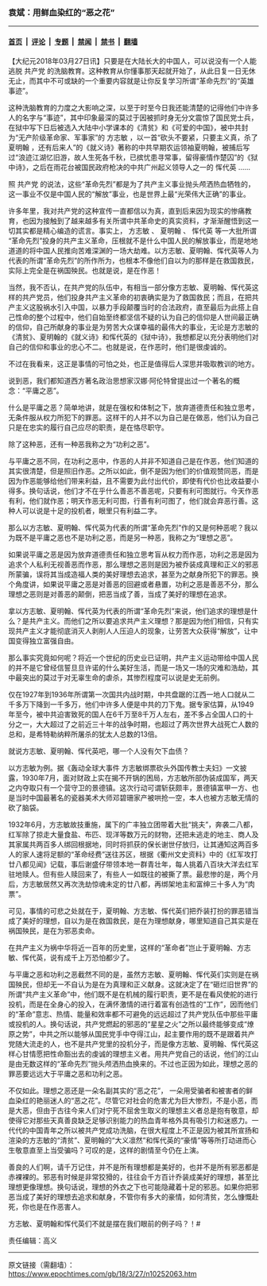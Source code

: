 ### 袁斌：用鲜血染红的“恶之花”

---

#### [首页](../../../..?n10252063) &nbsp;|&nbsp; [评论](../../../../../epoch-comment?n10252063) &nbsp;|&nbsp; [专题](../../../../../epoch-special?n10252063) &nbsp;|&nbsp; [禁闻](../../../../../epoch-news?n10252063) &nbsp;|&nbsp; [禁书](../../../../../books?n10252063) &nbsp;|&nbsp; [翻墙](https://github.com/gfw-breaker/nogfw/blob/master/README.md?n10252063)


<div class="post_content" id="artbody" itemprop="articleBody">
 <!-- article content begin -->
 <p>
  【大纪元2018年03月27日讯】只要是在大陆长大的中国人，可以说没有一个人能逃脱
  <ok href="https://www.epochtimes.com/gb/tag/%E5%85%B1%E4%BA%A7%E5%85%9A.html">
   共产党
  </ok>
  的洗脑教育。这种教育从你懂事那天起就开始了，从此日复一日无休无止，而其中不可或缺的一个重要内容就是让你反复学习所谓“革命先烈”的“英雄事迹”。
 </p>
 <p>
  这种洗脑教育的力度之大影响之深，以至于时至今日我还能清楚的记得他们中许多人的名字与“事迹”，其中印象最深的莫过于因被抓时身无分文震惊了国民党士兵，在狱中写下日后被选入大陆中小学课本的《清贫》和《可爱的中国》，被中共封为“无产阶级革命家、军事家”的
  <ok href="https://www.epochtimes.com/gb/tag/%E6%96%B9%E5%BF%97%E6%95%8F.html">
   方志敏
  </ok>
  ，以一首“砍头不要紧，只要主义真，杀了
  <ok href="https://www.epochtimes.com/gb/tag/%E5%A4%8F%E6%98%8E%E7%BF%B0.html">
   夏明翰
  </ok>
  ，还有后来人”的《就义诗》著称的中共早期农运领袖夏明翰，被捕后写过“浪迹江湖忆旧游，故人生死各千秋，已摈忧患寻常事，留得豪情作楚囚”的《狱中诗》，之后在雨花台被国民政府枪决的中共广州起义领导人之一的
  <ok href="https://www.epochtimes.com/gb/tag/%E6%81%BD%E4%BB%A3%E8%8B%B1.html">
   恽代英
  </ok>
  ……
 </p>
 <p>
  照
  <ok href="https://www.epochtimes.com/gb/tag/%E5%85%B1%E4%BA%A7%E5%85%9A.html">
   共产党
  </ok>
  的说法，这些“革命先烈”都是为了共产主义事业抛头颅洒热血牺牲的，这一事业不仅是中国人民的“解放”事业，也是世界上最“光荣伟大正确”的事业。
 </p>
 <p>
  许多年里，我对共产党的这种宣传一直都信以为真，直到后来因为现实的惨痛教育，也因为接触到了越来越多有关所谓中共革命史的真实资料，才渐渐醒悟到这一切其实都是精心编造的谎言。事实上，
  <ok href="https://www.epochtimes.com/gb/tag/%E6%96%B9%E5%BF%97%E6%95%8F.html">
   方志敏
  </ok>
  、
  <ok href="https://www.epochtimes.com/gb/tag/%E5%A4%8F%E6%98%8E%E7%BF%B0.html">
   夏明翰
  </ok>
  、
  <ok href="https://www.epochtimes.com/gb/tag/%E6%81%BD%E4%BB%A3%E8%8B%B1.html">
   恽代英
  </ok>
  等一大批所谓 “革命先烈”投身的共产主义革命，压根就不是什么中国人民的解放事业，而是地地道道的将中国人民推向苦难深渊的一场大劫难。以方志敏、夏明翰、恽代英等人为代表的所谓“革命先烈”的所作所为，也根本不像他们自以为的那样是在救国救民，实际上完全是在祸国殃民。也就是说，是在作恶！
 </p>
 <p>
  当然，我不否认，在共产党的队伍中，有相当一部分像方志敏、夏明翰、恽代英这样的共产党员，他们投身共产主义革命的初衷确实是为了救国救民；而且，在把共产主义这股祸水引入中国，以暴力手段颠覆当时的合法政府，直至最后为此搭上自己性命的整个过程中，他们自始至终都坚信不疑的认为自己的信仰是人世间最正确的信仰，自己所献身的事业是为劳苦大众谋幸福的最伟大的事业，无论是方志敏的《清贫》、夏明翰的《就义诗》和恽代英的《狱中诗》，我想都足以充分表明他们对自己的信仰和事业的忠心不二。也就是说，在作恶时，他们是很虔诚的。
 </p>
 <p>
  不过在我看来，这正是事情的可怕之处，也正是值得后人深思并吸取教训的地方。
 </p>
 <p>
  说到恶，我们都知道西方著名政治思想家汉娜‧阿伦特曾提出过一个著名的概念：“平庸之恶”。
 </p>
 <p>
  什么是平庸之恶？简单地讲，就是在强权和体制之下，放弃道德责任和独立思考，无条件服从权力所犯下的罪恶。这样干的人并不以为自己是在做恶，他们认为自己只是在忠实的履行自己应尽的职责，是在恪尽职守。
 </p>
 <p>
  除了这种恶，还有一种恶我称之为“功利之恶”。
 </p>
 <p>
  与平庸之恶不同，在功利之恶中，作恶的人并非不知道自己是在作恶，他们知道的其实很清楚，但是照旧作恶。之所以如此，倒不是因为他们的价值观赞同恶，而是因为作恶能够给他们带来利益，且不需要为此付出代价，即使有代价也比收益要小得多。换句话说，他们才不在乎什么善恶不善恶呢，只要有利可图就行。今天作恶有利，他们就作恶；明天作恶无利可图，行善有利可图了，他们就会弃恶行善。这种人可以说是十足的投机者，眼里只有利益二字。
 </p>
 <p>
  那么以方志敏、夏明翰、恽代英为代表的所谓“革命先烈”作的又是何种恶呢？我以为既不是平庸之恶也不是功利之恶，而是另一种恶，我称之为“理想之恶”。
 </p>
 <p>
  如果说平庸之恶是因为放弃道德责任和独立思考盲从权力而作恶，功利之恶是因为追求个人私利无视善恶而作恶，那么理想之恶则是因为被乔装成真理和正义的邪恶所蒙骗，误将其当成造福人类的美好理想去追求，甚至为之献身所犯下的罪恶。换个角度讲，如果说平庸之恶是对善恶的回避或者悬置，功利之恶是善恶不分，那么理想之恶则是对善恶的颠倒，把恶当成了善，当成了美好的理想在追求。
 </p>
 <p>
  拿以方志敏、夏明翰、恽代英为代表的所谓“革命先烈”来说，他们追求的理想是什么？是共产主义。而他们之所以要追求共产主义理想？那是因为他们相信，只有实现共产主义才能彻底消灭人剥削人人压迫人的现象，让劳苦大众获得“解放”，让中国变得独立富强自由。
 </p>
 <p>
  那么事实究竟如何呢？将近一个世纪的历史业已证明，共产主义运动带给中国人民的并不是它曾经信誓旦旦许诺的什么美好生活，而是一场又一场的灾难和浩劫，其中最突出的莫过于对无辜生命的虐杀，其惨烈程度可以说是史无前例。
 </p>
 <p>
  仅在1927年到1936年所谓第一次国共内战时期，中共盘踞的江西一地人口就从二千多万下降到一千多万，他们中许多人便是中共的刀下鬼。据专家估算，从1949年至今，被中共迫害致死的国人在6千万至8千万人左右，差不多占全国人口的十分之一，大大超过了之前近三十年的战争时期，也超过了两次世界大战死亡人数的总和，是希特勒纳粹所屠杀的犹太人总数的13倍。
 </p>
 <p>
  就说方志敏、夏明翰、恽代英吧，哪一个人没有欠下血债？
 </p>
 <p>
  以方志敏为例。据《轰动全球大事件 方志敏绑票砍头外国传教士夫妇》一文披露，1930年7月，面对财政上实在揭不开锅的困局，方志敏所部伪装成国军，两天之内夺取只有一个营守卫的景德镇。这次行动可谓斩获颇丰，景德镇富甲一方、也是当时中国最著名的瓷器美术大师邓碧珊家产被哄抢一空，本人也被方志敏无情的砍了脑袋。
 </p>
 <p>
  1932年6月，方志敏故技重施，属下的广丰独立团带着大批“挑夫”，奔袭二八都，红军除了掠走大量食盐、布匹、现洋等数万元的财物，还把未逃走的地主、商人及其家属共两百多人绑回根据地，同时将抓获的保长谢世仔放归，让其通知这两百多人的家人速将足额的“革命经费”送往苏区，根据《衢州文史资料》中的《红军攻打廿八都见闻》记载，事后谢盛仔带领本地一群青壮年，每人挑着八百块大洋去红军驻地赎人。但有些人赎回来了，有些人一如既往的被撕了票。最悲惨的是，两个月后，方志敏居然又再次洗劫惊魂未定的廿八都，再绑架地主和富绅三十多人为“肉票”。
 </p>
 <p>
  可见，事情的可悲之处就在于，夏明翰、方志敏、恽代英们把乔装打扮的罪恶错当成了美好的理想，自以为是在救国救民，是在为理想献身，哪里知道自己其实是在祸国殃民，是在为邪恶卖命。
 </p>
 <p>
  在共产主义为祸中华将近一百年的历史里，这样的“革命者”岂止于夏明翰、方志敏、恽代英，说有成千上万恐怕都少了。
 </p>
 <p>
  与平庸之恶和功利之恶截然不同的是，虽然方志敏、夏明翰、恽代英们实则是在祸国殃民，但却无一不自认为是在为真理和正义献身。这就决定了在“砸烂旧世界”的所谓“共产主义革命”中，他们既不是在机械的履行职责，更不是在看风使舵的进行投机，而是在全身心的投入，在满怀激情的进行着富有创造性的“工作”，因而他们的“革命”意志、热情、能量和效率都不可避免的远远超过了共产党队伍中那些平庸或投机的人。换句话说，共产党燃起的邪恶的“星星之火”之所以最终能够变成“燎原之势”，中共之所以能够从国民党手中夺得江山，起主要作用的既不是跟着共产党随大流走的人，也不是共产党里的投机分子，而是像方志敏、夏明翰、恽代英这样心甘情愿把性命豁出去的虔诚的理想主义者。用共产党自己的话说，他们的江山是由无数这样的“革命先烈”抛头颅洒热血换来的。不过也正因为如此，理想之恶的罪恶要远远大于平庸之恶和功利之恶。
 </p>
 <p>
  不仅如此。理想之恶还是一朵名副其实的“恶之花”， 一朵用受骗者和被害者的鲜血染红的艳丽迷人的“恶之花”。尽管它对社会的危害尤为巨大惨烈，不是小恶，而是大恶，但由于古往今来人们对宁死不屈舍生取义的理想主义者总是抱有敬意，却使得它对那些天真善良缺乏足够识别能力的热血青年格外具有吸引力和迷惑力。一代代的中国青年之所以被共产党成功洗脑，在很大程度上不正是因为被其所宣扬和渲染的方志敏的“清贫”、夏明翰的“大义凛然”和恽代英的“豪情”等等所打动进而心生敬意直至上当受骗吗？可叹的是，这样的剧情至今仍在上演。
 </p>
 <p>
  善良的人们啊，请千万记住，并不是所有理想都是美好的，也并不是所有邪恶都是赤裸裸的。邪恶有时候是非常狡猾的，往往会千方百计乔装成美好的理想，甚至比理想更像理想。换句话说，理想的外衣之下也可能隐藏着十足的邪恶。如果你把邪恶当成了美好的理想去追求和献身，不管你有多大的豪情，如何清贫，怎么慷慨赴死，你也是在作恶害人。
 </p>
 <p>
  方志敏、夏明翰和恽代英们不就是摆在我们眼前的例子吗？！#
 </p>
 <p>
  责任编辑：高义
 </p>
 <!-- article content end -->
 <div id="below_article_ad">
 </div>
</div>


---

原文链接（需翻墙）：https://www.epochtimes.com/gb/18/3/27/n10252063.htm